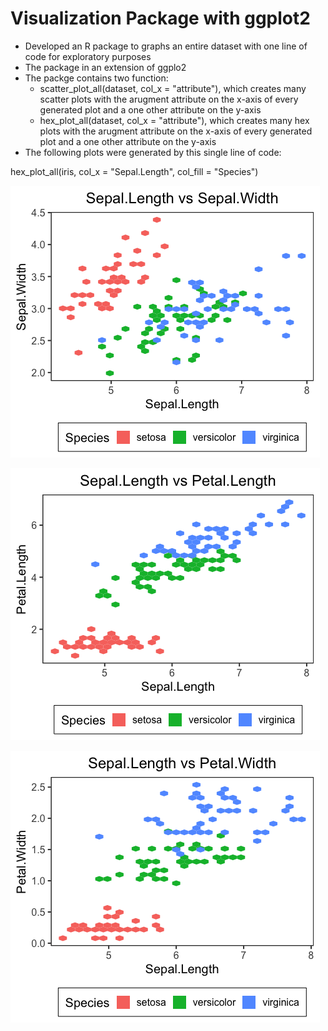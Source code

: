 # Visualization Package with ggplot2
- Developed an R package to graphs an entire dataset with one line of code for exploratory purposes
- The package in an extension of ggplo2
- The packge contains two function:
  - scatter_plot_all(dataset, col_x = "attribute"), which creates many scatter plots with the arugment attribute on the x-axis of every generated plot and a one other attribute on the y-axis
  - hex_plot_all(dataset, col_x = "attribute"),  which creates many hex plots with the arugment attribute on the x-axis of every generated plot and a one other attribute on the y-axis
- The following plots were generated by this single line of code:

hex_plot_all(iris, col_x = "Sepal.Length", col_fill = "Species")

![alt text](https://github.com/salhasan/beyondggplot/blob/master/images/beyondggplot_1.png)

![alt text](https://github.com/salhasan/beyondggplot/blob/master/images/beyondggplot_2.png)

![alt text](https://github.com/salhasan/beyondggplot/blob/master/images/beyondggplot_3.png)
